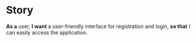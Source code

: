 # Story
**As a** user, **I want** a user-friendly interface for registration and login, **so that** I can easily access the application.
